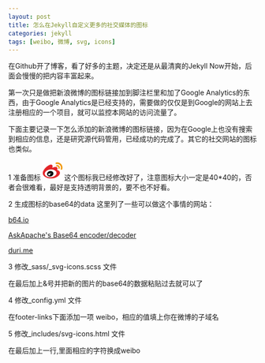 ```yaml
---
layout: post
title: 怎么在Jekyll自定义更多的社交媒体的图标
categories: jekyll
tags: [weibo, 微博, svg, icons]
---
```


在Github开了博客，看了好多的主题，决定还是从最清爽的Jekyll Now开始，后面会慢慢的把内容丰富起来。
  
  第一次只是做把新浪微博的图标链接加到脚注栏里和加了Google Analytics的东西，由于Google Analytics是已经支持的，需要做的仅仅是到Google的网站上去注册相应的一个项目，就可以监控本网站的访问流量了。

  下面主要记录一下怎么添加的新浪微博的图标链接，因为在Google上也没有搜索到相应的信息，还是研究源代码管用，已经成功的完成了。其它的社交网站的图标也类似。
  
  1 准备图标
  ![weibo](/images/weibo.png)
  这个图标我已经修改好了，注意图标大小一定是40*40的，否者会很难看，最好是支持透明背景的，要不也不好看。
  
  2 生成图标的base64的data
  这里列了一些可以做这个事情的网站：
  
  [b64.io](http://b64.io/)
  
  [AskApache's Base64 encoder/decoder](http://www.askapache.com/online-tools/base64-image-converter/)
  
  [duri.me](http://duri.me/)
  
  3 修改_sass/_svg-icons.scss 文件
  
  在最后加上&号并把新的图片的base64的数据粘贴过去就可以了
  
  4 修改_config.yml 文件
  
  在footer-links下面添加一项 weibo，相应的值填上你在微博的子域名
  
  5 修改_includes/svg-icons.html 文件
  
  在最后加上一行,里面相应的字符换成weibo

